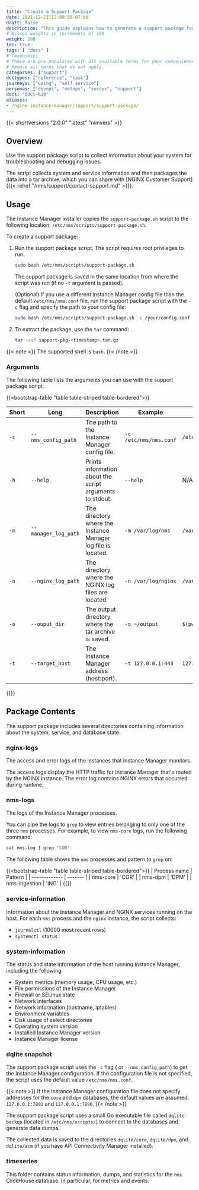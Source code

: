 ```yaml
---
title: "Create a Support Package"
date: 2021-12-21T12:00:00-07:00
draft: false
description: "This guide explains how to generate a support package for troubleshooting error scenarios."
# Assign weights in increments of 100
weight: 200
toc: true
tags: [ "docs" ]
# Taxonomies
# These are pre-populated with all available terms for your convenience.
# Remove all terms that do not apply.
categories: ["support"]
doctypes: ["reference", "task"]
journeys: ["using", "self service"]
personas: ["devops", "netops", "secops", "support"]
docs: "DOCS-818"
aliases:
- /nginx-instance-manager/support/support-package/
---
```


{{< shortversions "2.0.0" "latest" "nimvers" >}}
## Overview

Use the support package script to collect information about your system for troubleshooting and debugging issues.

The script collects system and service information and then packages the data into a tar archive, which you can share with [NGINX Customer Support]({{< relref "/nms/support/contact-support.md" >}}).

## Usage

The Instance Manager installer copies the `support-package.sh` script to the following location: `/etc/nms/scripts/support-package.sh`.

To create a support package:

1. Run the support package script. The script requires root privileges to run.

    ``` bash
    sudo bash /etc/nms/scripts/support-package.sh
    ```

    The support package is saved in the same location from where the script was run (if no `-t` argument is passed).

    (Optional) If you use a different Instance Manager config file than the default `/etc/nms/nms.conf` file, run the support package script with the `-c` flag and specify the path to your config file:

      ```bash
      sudo bash /etc/nms/scripts/support-package.sh -c /your/config.conf
      ```

2. To extract the package, use the `tar` command:

    ```bash
    tar -xvf support-pkg-<timestamp>.tar.gz
    ```

{{< note >}}
The supported shell is `bash`.
{{< /note >}}

### Arguments

The following table lists the arguments you can use with the support package script.

{{<bootstrap-table "table table-striped table-bordered">}}

| Short | Long                 | Description                                                         | Example                | Default             |
| ----- | -------------------- | ------------------------------------------------------------------- | ---------------------- | ------------------- |
| `-c`  | `--nms_config_path`  | The path to the Instance Manager config file.                 | `-c /etc/nms/nms.conf` | `/etc/nms/nms.conf` |
| `-h`  | `--help`             | Prints information about the script arguments to stdout.            | `--help`               | N/A                 |
| `-m`  | `--manager_log_path` | The directory where the Instance Manager log file is located. | `-m /var/log/nms`      | `/var/log/nms`      |
| `-n`  | `--nginx_log_path`   | The directory where the NGINX log files are located.                | `-n /var/log/nginx`    | `/var/log/nginx`    |
| `-o`  | `--ouput_dir`        | The output directory where the tar archive is saved.                | `-o ~/output`          | `$(pwd)`            |
| `-t`  | `--target_host`      | The Instance Manager address (host:port).                     | `-t 127.0.0.1:443`     | `127.0.0.1:443`     |
{{</bootstrap-table>}}

## Package Contents

The support package includes several directories containing information about the system, service, and database state.

### nginx-logs

The access and error logs of the instances that Instance Manager monitors.  

The access logs display the HTTP traffic for Instance Manager that's routed by the NGINX instance. The error log contains NGINX errors that occurred during runtime.

### nms-logs

The logs of the Instance Manager processes.

You can pipe the logs to `grep` to view entries belonging to only one of the three `nms` processes. For example, to view `nms-core` logs, run the following command:

```bash
cat nms.log | grep 'COR'
```

The following table shows the `nms` processes and pattern to `grep` on:

{{<bootstrap-table "table table-striped table-bordered">}}
| Process name  | Pattern |
| ------------- | ------- |
| nms-core      | 'COR'   |
| nms-dpm       | 'DPM'   |
| nms-ingestion | 'ING'   |
{{</bootstrap-table>}}

### service-information

Information about the Instance Manager and NGINX services running on the host. For each `nms` process and the `nginx` instance, the script collects:

- `journalctl` (10000 most recent rows)
- `systemctl status`

### system-information

The status and state information of the host running Instance Manager, including the following:

- System metrics (memory usage, CPU usage, etc.)
- File permissions of the Instance Manager
- Firewall or SELinux state
- Network interfaces
- Network information (hostname, iptables)
- Environment variables
- Disk usage of select directories
- Operating system version
- Installed Instance Manager version
- Instance Manager license

### dqlite snapshot

The support package script uses the `-c` flag ( or `--nms_config_path`) to get the Instance Manager configuration. If the configuration file is not specified, the script uses the default value `/etc/nms/nms.conf`.

{{< note >}}
If the Instance Manager configuration file does not specify addresses for the `core` and `dpm` databases, the default values are assumed: `127.0.0.1:7891` and `127.0.0.1:7890`.
{{< /note >}}

The support package script uses a small Go executable file called `dqlite-backup` (located in `/etc/nms/scripts/`) to connect to the databases and generate data dumps.

The collected data is saved to the directories `dqlite/core`, `dqlite/dpm`, and `dqlite/acm` (if you have API Connectivity Manager installed).

### timeseries

This folder contains status information, dumps, and statistics for the `nms` ClickHouse database. In particular, for metrics and events.
